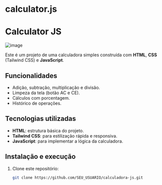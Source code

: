 # calculator.js
# Calculator JS
![image](https://github.com/user-attachments/assets/27ce380a-7cc0-496c-b16f-5857ff058027)



Este é um projeto de uma calculadora simples construída com **HTML**, **CSS** (Tailwind CSS) e **JavaScript**.

## Funcionalidades

- Adição, subtração, multiplicação e divisão.
- Limpeza da tela (botão AC e CE).
- Cálculos com porcentagem.
- Histórico de operações.

## Tecnologias utilizadas

- **HTML**: estrutura básica do projeto.
- **Tailwind CSS**: para estilização rápida e responsiva.
- **JavaScript**: para implementar a lógica da calculadora.

## Instalação e execução

1. Clone este repositório:

   ```bash
   git clone https://github.com/SEU_USUARIO/calculadora-js.git
